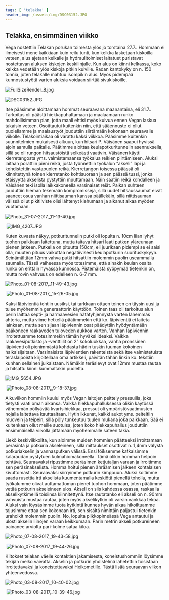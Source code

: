 ```yaml
---
tags: [ 'telakka' ]
header_img: /assets/img/DSC03152.JPG
---
```


## Telakka, ensimmäinen viikko

Vega nostettiin Telakan porukan toimesta ylös jo torstaina 27.7.. Hommaan ei ilmeisesti mene kaikkiaan kuin reilu tunti, kun kelkka lasketaan kiskoilla veteen, alus ajetaan kelkalle ja hydraulitoimiset laitatuet puristavat nostettavan aluksen kiskojen keskilinjalle. Kun alus on kiinni kelkassa, koko kelkka vedetään ylös kiskoja pitkin kuiville. Radan kantokyky on n. 150 tonnia, joten telakalle mahtuu isompikin alus. Myös pidempää kunnostustyötä varten aluksia voidaan siirtää sivukiskoille.

![FullSizeRender_8.jpg](/assets/img/FullSizeRender_8.jpg)

![DSC03152.JPG](/assets/img/DSC03152.JPG)

Itse pääsimme aloittamaan hommat seuraavana maanantaina, eli 31.7.. Tarkoitus oli päästä hiekkapuhaltamaan ja maalaamaan runko mahdollisimman pian, jotta maali ehtisi myös kuivua ennen Vegan laskua takaisin veteen. Osoittautui kuitenkin niin, että sääennuste ei ollut puolellamme ja maalaustyöt jouduttiin siirtämään kokonaan seuraavalle viikolle. Telakointiaikaa oli varattu kaksi viikkoa. Pääsimme kuitenkin suunnitelmien mukaisesti alkuun, kun hitsari P. Väisänen saapui hyvissä ajoin aamulla paikalle. Päätimme aloittaa keulapotkuritunnelin asennuksella, sillä se oli rungon hitsaustöistä selkeästi vaativin. Väisänen käytti kierretangosta yms. valmistamaansa työkalua reikien piirtämiseen. Aluksi laitaan porattiin pieni reikä, josta työnnettiin työkalun “akseli” läpi ja kohdistettiin vastapuolen reikä. Kierretangon toisessa päässä oli kiinnitettynä toinen kierretanko kohtisuoraan ja sen päässä tussi, jonka etäisyyttä akselista pystyttiin muuttamaan. Näin saatiin reikä kohdalleen ja Väisänen teki isolla laikkakoneella varsinaiset reiät. Paikan suhteen jouduttiin hieman tekemään kompromisseja, sillä uudet hitsaussaumat eivät saaneet osua vanhan niittisauman kanssa päällekäin, sillä niittisauman välissä ollut pikitiiviste olisi lähtenyt kiehumaan ja alkanut aikaa myöden vuotamaan.

![Photo_31-07-2017,_11-13-40.jpg](/assets/img/Photo_31-07-2017,_11-13-40.jpg)

 ![IMG_4207.JPG](/assets/img/IMG_4207.JPG)

Kuten kuvasta näkyy, potkuritunnelin putki oli lopulta n. 10cm liian lyhyt tuohon paikkaan laitettuna, mutta taitava hitsari laati putken yläreunaan pienen jatkeen. Putkella on pituutta 150cm, eli juurikaan pidempi se ei saisi olla, muuten pituus vaikuttaa negatiivisesti keulapotkurin suorituskykyyn. Seinämältään 12mm vahva putki hitsattiin molemmin puolin useammalla saumalla. Tässä vaiheessa myös totesimme, että ainakin keulan osalta runko on erittäin hyvässä kunnossa. Pistemäistä syöpymää tietenkin on, mutta rovin vahvuus on edelleen n. 6-7 mm.

![Photo_01-08-2017,_11-49-43.jpg](/assets/img/Photo_01-08-2017,_11-49-43.jpg)

 ![Photo_01-08-2017,_15-26-05.jpg](/assets/img/Photo_01-08-2017,_15-26-05.jpg)

Kaksi läpivientiä tehtiin uusiksi, tai tarkkaan ottaen toinen on täysin uusi ja tulee myöhemmin generaattorin käyttöön. Toinen taas oli tarkoitus alun perin laittaa septi- ja harmaavesien hätätyhjennystä varten lähemmäs ahteria, mutta viime hetkellä päätimmekin että ko. läpivientiä ei laiteta lainkaan, mutta sen sijaan läpiviennin osat päädyttiin hyödyntämään pääkoneen raakaveden tuloveden aukkoa varten. Vanhan läpiviennin irroitettuamme totesimmekin tämän hyväksi ideaksi. Vaikka raakavesiputkisto ja -venttiilit on 2” kokoluokkaa, vanha pronssinen läpivienti oli pienimmästä kohdasta hädin tuskin tuuman kokoinen halkaisijaltaan. Varsinaisista läpivientien rakenteista sekä itse valmistetuista teräslaipoista kirjoitellaan oma artikkeli, päivitän tähän linkin ko. tekstiin kunhan sellainen julkaistaan. Nämäkin teräslevyt ovat 12mm mustaa rautaa ja hitsattu kiinni kummaltakin puolelta.

![IMG_5654.JPG](/assets/img/IMG_5654.JPG)

 ![Photo_08-08-2017,_9-18-37.jpg](/assets/img/Photo_08-08-2017,_9-18-37.jpg)

Alkuviikon hommiin kuului myös Vegan laitojen peittely pressuilla, joka tietysti vaati oman aikansa. Vaikka hiekkapuhalluksessa olikin käytössä vähemmän pöllyävää kvartsihiekkaa, pressut oli ympäristövaatimusten nojalla laitettava kauttaaltaan. Hytin ikkunat, kaikki aukot yms. peiteltiin muovein ja teipein, sillä pöly tunkeutuu tuulen mukana joka paikkaan. Sää ei kuitenkaan ollut meille suotuisa, joten koko hiekkapuhallus jouduttiin ensimmäisellä viikolla jättämään myöhemmälle sateen takia.

Liekö keskiviikkoilta, kun aloimme muiden hommien päätteeksi irroittamaan peräsintä ja potkuria akseleineen, sillä mittaukset osottivat n. 1,4mm välystä potkuriakselin ja vannasputken välissä. Ensi töiksemme katkaisimme kalaraudan pystytuen kulmahiomakoneella. Tämä olikin homman helpoin tehtävä. Seuraavaksi ripustimme peräsimen ketjutaljan varaan ja irroitimme sen peräsinakselista. Homma hoitui pienen ähräämisen jälkeen kohtalaisen kivuttomasti. Seuraavaksi siirryimme potkurin kimppuun. Aluksi koitimme saada rusettia irti akselista kuumentamalla keskiötä pienellä toholla, mutta työkalumme olivat auttamattoman pienet tuohon hommaan, joten päätimme vetää potkurin akseleineen ulos. Akseli on siis kahdessa osassa, raskaalla akselikytkimellä toisiinsa kiinnitettynä. Itse rautatanko eli akseli on n. 90mm vahvuista mustaa rautaa, joten myös akselikytkin oli varsin vankkaa tekoa. Aluksi vain löysäsimme tuota kytkintä kunnes hyvän aikaa hikoiltuamme tajusimme ottaa sen kokonaan irti, sen sisältä nimittäin paljastui tietenkin uraholkit molemmin puolin. No, lopulta pilkkopimeässä Vega antautui ja ulosti akselin liinojen varaan keikkumaan. Parin metrin akseli potkureineen painanee arviolta pari-kolme sataa kiloa.

![Photo_07-08-2017,_19-43-58.jpg](/assets/img/Photo_07-08-2017,_19-43-58.jpg)

 ![Photo_07-08-2017,_19-44-26.jpg](/assets/img/Photo_07-08-2017,_19-44-26.jpg)

Kiitokset telakan väelle kontaktien jakamisesta, koneistushommiin löysimme tekijän melko vaivatta. Akselin ja potkurin yhdistelmä lähetettiin toisistaan irroitettavaksi ja koneistettavaksi Heikometille. Tästä lisää seuraavan viikon yhteenvedossa.

![Photo_03-08-2017,_10-40-02.jpg](/assets/img/Photo_03-08-2017,_10-40-02.jpg)

 ![Photo_03-08-2017,_10-39-46.jpg](/assets/img/Photo_03-08-2017,_10-39-46.jpg)
